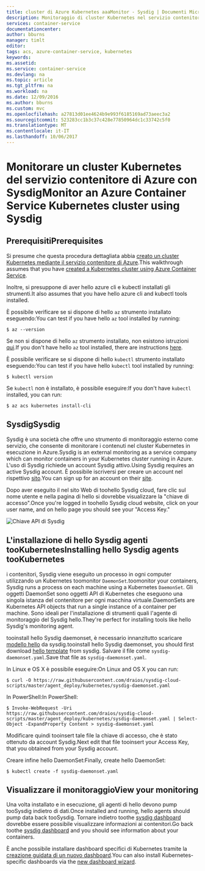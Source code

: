 ```yaml
---
title: cluster di Azure Kubernetes aaaMonitor - Sysdig | Documenti Microsoft
description: Monitoraggio di cluster Kubernetes nel servizio contenitore di Azure con Sysdig
services: container-service
documentationcenter: 
author: bburns
manager: timlt
editor: 
tags: acs, azure-container-service, kubernetes
keywords: 
ms.assetid: 
ms.service: container-service
ms.devlang: na
ms.topic: article
ms.tgt_pltfrm: na
ms.workload: na
ms.date: 12/09/2016
ms.author: bburns
ms.custom: mvc
ms.openlocfilehash: a27813d01ee4624b9e993f6185169ad73aeec3a2
ms.sourcegitcommit: 523283cc1b3c37c428e77850964dc1c33742c5f0
ms.translationtype: MT
ms.contentlocale: it-IT
ms.lasthandoff: 10/06/2017
---
```

# <a name="monitor-an-azure-container-service-kubernetes-cluster-using-sysdig"></a><span data-ttu-id="acf24-103">Monitorare un cluster Kubernetes del servizio contenitore di Azure con Sysdig</span><span class="sxs-lookup"><span data-stu-id="acf24-103">Monitor an Azure Container Service Kubernetes cluster using Sysdig</span></span>

## <a name="prerequisites"></a><span data-ttu-id="acf24-104">Prerequisiti</span><span class="sxs-lookup"><span data-stu-id="acf24-104">Prerequisites</span></span>
<span data-ttu-id="acf24-105">Si presume che questa procedura dettagliata abbia [creato un cluster Kubernetes mediante il servizio contenitore di Azure](container-service-kubernetes-walkthrough.md).</span><span class="sxs-lookup"><span data-stu-id="acf24-105">This walkthrough assumes that you have [created a Kubernetes cluster using Azure Container Service](container-service-kubernetes-walkthrough.md).</span></span>

<span data-ttu-id="acf24-106">Inoltre, si presuppone di aver hello azure cli e kubectl installati gli strumenti.</span><span class="sxs-lookup"><span data-stu-id="acf24-106">It also assumes that you have hello azure cli and kubectl tools installed.</span></span>

<span data-ttu-id="acf24-107">È possibile verificare se si dispone di hello `az` strumento installato eseguendo:</span><span class="sxs-lookup"><span data-stu-id="acf24-107">You can test if you have hello `az` tool installed by running:</span></span>

```console
$ az --version
```

<span data-ttu-id="acf24-108">Se non si dispone di hello `az` strumento installato, non esistono istruzioni [qui](https://github.com/azure/azure-cli#installation).</span><span class="sxs-lookup"><span data-stu-id="acf24-108">If you don't have hello `az` tool installed, there are instructions [here](https://github.com/azure/azure-cli#installation).</span></span>

<span data-ttu-id="acf24-109">È possibile verificare se si dispone di hello `kubectl` strumento installato eseguendo:</span><span class="sxs-lookup"><span data-stu-id="acf24-109">You can test if you have hello `kubectl` tool installed by running:</span></span>

```console
$ kubectl version
```

<span data-ttu-id="acf24-110">Se `kubectl` non è installato, è possibile eseguire:</span><span class="sxs-lookup"><span data-stu-id="acf24-110">If you don't have `kubectl` installed, you can run:</span></span>

```console
$ az acs kubernetes install-cli
```

## <a name="sysdig"></a><span data-ttu-id="acf24-111">Sysdig</span><span class="sxs-lookup"><span data-stu-id="acf24-111">Sysdig</span></span>
<span data-ttu-id="acf24-112">Sysdig è una società che offre uno strumento di monitoraggio esterno come servizio, che consente di monitorare i contenuti nel cluster Kubernetes in esecuzione in Azure.</span><span class="sxs-lookup"><span data-stu-id="acf24-112">Sysdig is an external monitoring as a service company which can monitor containers in your Kubernetes cluster running in Azure.</span></span> <span data-ttu-id="acf24-113">L'uso di Sysdig richiede un account Sysdig attivo.</span><span class="sxs-lookup"><span data-stu-id="acf24-113">Using Sysdig requires an active Sysdig account.</span></span>
<span data-ttu-id="acf24-114">È possibile iscriversi per creare un account nel rispettivo [sito](https://app.sysdigcloud.com).</span><span class="sxs-lookup"><span data-stu-id="acf24-114">You can sign up for an account on their [site](https://app.sysdigcloud.com).</span></span>

<span data-ttu-id="acf24-115">Dopo aver eseguito il nel sito Web di toohello Sysdig cloud, fare clic sul nome utente e nella pagina di hello si dovrebbe visualizzare la "chiave di accesso".</span><span class="sxs-lookup"><span data-stu-id="acf24-115">Once you're logged in toohello Sysdig cloud website, click on your user name, and on hello page you should see your "Access Key."</span></span> 

![Chiave API di Sysdig](./media/container-service-kubernetes-sysdig/sysdig2.png)

## <a name="installing-hello-sysdig-agents-tookubernetes"></a><span data-ttu-id="acf24-117">L'installazione di hello Sysdig agenti tooKubernetes</span><span class="sxs-lookup"><span data-stu-id="acf24-117">Installing hello Sysdig agents tooKubernetes</span></span>
<span data-ttu-id="acf24-118">i contenitori, Sysdig viene eseguito un processo in ogni computer utilizzando un Kubernetes toomonitor `DaemonSet`.</span><span class="sxs-lookup"><span data-stu-id="acf24-118">toomonitor your containers, Sysdig runs a process on each machine using a Kubernetes `DaemonSet`.</span></span>
<span data-ttu-id="acf24-119">Gli oggetti DaemonSet sono oggetti API di Kubernetes che eseguono una singola istanza del contenitore per ogni macchina virtuale.</span><span class="sxs-lookup"><span data-stu-id="acf24-119">DaemonSets are Kubernetes API objects that run a single instance of a container per machine.</span></span>
<span data-ttu-id="acf24-120">Sono ideali per l'installazione di strumenti quali l'agente di monitoraggio del Sysdig hello.</span><span class="sxs-lookup"><span data-stu-id="acf24-120">They're perfect for installing tools like hello Sysdig's monitoring agent.</span></span>

<span data-ttu-id="acf24-121">tooinstall hello Sysdig daemonset, è necessario innanzitutto scaricare [modello hello](https://raw.githubusercontent.com/draios/sysdig-cloud-scripts/master/agent_deploy/kubernetes/sysdig-daemonset.yaml) da sysdig.</span><span class="sxs-lookup"><span data-stu-id="acf24-121">tooinstall hello Sysdig daemonset, you should first download [hello template](https://raw.githubusercontent.com/draios/sysdig-cloud-scripts/master/agent_deploy/kubernetes/sysdig-daemonset.yaml) from sysdig.</span></span> <span data-ttu-id="acf24-122">Salvare il file come `sysdig-daemonset.yaml`.</span><span class="sxs-lookup"><span data-stu-id="acf24-122">Save that file as `sysdig-daemonset.yaml`.</span></span>

<span data-ttu-id="acf24-123">In Linux e OS X è possibile eseguire:</span><span class="sxs-lookup"><span data-stu-id="acf24-123">On Linux and OS X you can run:</span></span>

```console
$ curl -O https://raw.githubusercontent.com/draios/sysdig-cloud-scripts/master/agent_deploy/kubernetes/sysdig-daemonset.yaml
```

<span data-ttu-id="acf24-124">In PowerShell:</span><span class="sxs-lookup"><span data-stu-id="acf24-124">In PowerShell:</span></span>

```console
$ Invoke-WebRequest -Uri https://raw.githubusercontent.com/draios/sysdig-cloud-scripts/master/agent_deploy/kubernetes/sysdig-daemonset.yaml | Select-Object -ExpandProperty Content > sysdig-daemonset.yaml
```

<span data-ttu-id="acf24-125">Modificare quindi tooinsert tale file la chiave di accesso, che è stato ottenuto da account Sysdig.</span><span class="sxs-lookup"><span data-stu-id="acf24-125">Next edit that file tooinsert your Access Key, that you obtained from your Sysdig account.</span></span>

<span data-ttu-id="acf24-126">Creare infine hello DaemonSet:</span><span class="sxs-lookup"><span data-stu-id="acf24-126">Finally, create hello DaemonSet:</span></span>

```console
$ kubectl create -f sysdig-daemonset.yaml
```

## <a name="view-your-monitoring"></a><span data-ttu-id="acf24-127">Visualizzare il monitoraggio</span><span class="sxs-lookup"><span data-stu-id="acf24-127">View your monitoring</span></span>
<span data-ttu-id="acf24-128">Una volta installato e in esecuzione, gli agenti di hello devono pump tooSysdig indietro di dati.</span><span class="sxs-lookup"><span data-stu-id="acf24-128">Once installed and running, hello agents should pump data back tooSysdig.</span></span>  <span data-ttu-id="acf24-129">Tornare indietro toothe [sysdig dashboard](https://app.sysdigcloud.com) dovrebbe essere possibile visualizzare informazioni ai contenitori.</span><span class="sxs-lookup"><span data-stu-id="acf24-129">Go back toothe [sysdig dashboard](https://app.sysdigcloud.com) and you should see information about your containers.</span></span>

<span data-ttu-id="acf24-130">È anche possibile installare dashboard specifici di Kubernetes tramite la [creazione guidata di un nuovo dashboard](https://app.sysdigcloud.com/#/dashboards/new).</span><span class="sxs-lookup"><span data-stu-id="acf24-130">You can also install Kubernetes-specific dashboards via the [new dashboard wizard](https://app.sysdigcloud.com/#/dashboards/new).</span></span>
